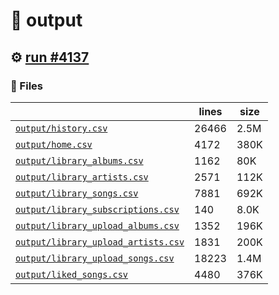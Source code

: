# 📝  output 

## ⚙️ [run #4137](https://github.com/jwenerd/ytm-dl/actions/runs/14843707011)

### 📁 Files

|                                                                         |lines|size|
|-------------------------------------------------------------------------|-----|----|
|[`output/history.csv` ](output/history.csv)                              |26466|2.5M|
|[`output/home.csv` ](output/home.csv)                                    |4172 |380K|
|[`output/library_albums.csv` ](output/library_albums.csv)                |1162 |80K |
|[`output/library_artists.csv` ](output/library_artists.csv)              |2571 |112K|
|[`output/library_songs.csv` ](output/library_songs.csv)                  |7881 |692K|
|[`output/library_subscriptions.csv` ](output/library_subscriptions.csv)  |140  |8.0K|
|[`output/library_upload_albums.csv` ](output/library_upload_albums.csv)  |1352 |196K|
|[`output/library_upload_artists.csv` ](output/library_upload_artists.csv)|1831 |200K|
|[`output/library_upload_songs.csv` ](output/library_upload_songs.csv)    |18223|1.4M|
|[`output/liked_songs.csv` ](output/liked_songs.csv)                      |4480 |376K|